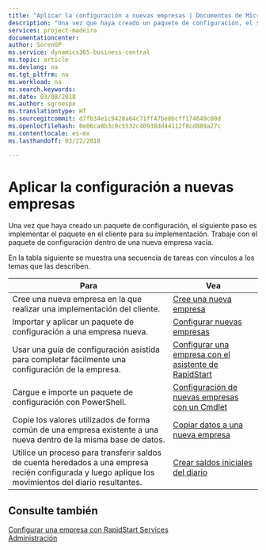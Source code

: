 ```yaml
---
title: "Aplicar la configuración a nuevas empresas | Documentos de Microsoft"
description: "Una vez que haya creado un paquete de configuración, el siguiente paso es implementar el paquete en el cliente para su implementación. Use la configuración con una nueva empresa vacía."
services: project-madeira
documentationcenter: 
author: SorenGP
ms.service: dynamics365-business-central
ms.topic: article
ms.devlang: na
ms.tgt_pltfrm: na
ms.workload: na
ms.search.keywords: 
ms.date: 03/08/2018
ms.author: sgroespe
ms.translationtype: HT
ms.sourcegitcommit: d7fb34e1c9428a64c71ff47be8bcff174649c00d
ms.openlocfilehash: 0e06ca0b3c9c5532c40938dd44112f8cd889a27c
ms.contentlocale: es-mx
ms.lasthandoff: 03/22/2018

---
```

# <a name="apply-configurations-to-new-companies"></a>Aplicar la configuración a nuevas empresas
Una vez que haya creado un paquete de configuración, el siguiente paso es implementar el paquete en el cliente para su implementación. Trabaje con el paquete de configuración dentro de una nueva empresa vacía.  

 En la tabla siguiente se muestra una secuencia de tareas con vínculos a los temas que las describen.

|**Para**|**Vea**|  
|------------|-------------|  
|Cree una nueva empresa en la que realizar una implementación del cliente.|[Cree una nueva empresa](admin-how-to-create-a-new-company.md)|  
|Importar y aplicar un paquete de configuración a una empresa nueva.|[Configurar nuevas empresas](admin-how-to-configure-new-companies.md)|  
|Usar una guía de configuración asistida para completar fácilmente una configuración de la empresa.|[Configurar una empresa con el asistente de RapidStart](admin-how-to-configure-a-company-with-the-rapidstart-wizard.md)|
|Cargue e importe un paquete de configuración con PowerShell.|[Configuración de nuevas empresas con un Cmdlet](admin-how-to-configure-new-companies-using-a-cmdlet.md)|
|Copie los valores utilizados de forma común de una empresa existente a una nueva dentro de la misma base de datos.|[Copiar datos a una nueva empresa](admin-how-to-copy-data-to-new-companies.md)|  
|Utilice un proceso para transferir saldos de cuenta heredados a una empresa recién configurada y luego aplique los movimientos del diario resultantes.|[Crear saldos iniciales del diario](admin-how-to-create-journal-opening-balances.md)|  

## <a name="see-also"></a>Consulte también  
[Configurar una empresa con RapidStart Services](admin-set-up-a-company-with-rapidstart.md)  
[Administración](admin-setup-and-administration.md)

